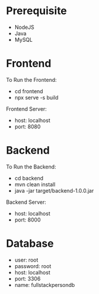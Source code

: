 <!DOCTYPE html>
<html lang="en">
  <head>
    <meta charset="UTF-8" />
    <meta http-equiv="X-UA-Compatible" content="IE=edge" />
    <meta name="viewport" content="width=device-width, initial-scale=1.0" />
  </head>
  <body>
    <h1>Prerequisite</h1>
    <ul>
      <li>NodeJS</li>
      <li>Java</li>
      <li>MySQL</li>
    </ul>
    <h1>Frontend</h1>
    <p>To Run the Frontend: </p>
    <ul>
      <li>cd frontend</li>
      <li>npx serve -s build</li>
    </ul>
    <p>Frontend Server: </p>
    <ul>
      <li>host: localhost</li>
      <li>port: 8080</li>
    </ul>
    <h1>Backend</h1>
    <p>To Run the Backend: </p>
    <ul>
      <li>cd backend</li>
      <li>mvn clean install</li>
      <li>java -jar target/backend-1.0.0.jar</li>
    </ul>
    <p>Backend Server: </p>
    <ul>
      <li>host: localhost</li>
      <li>port: 8000</li>
    </ul>
    <h1>Database</h1>
    <ul>
      <li>user: root</li>
      <li>password: root</li>
      <li>host: localhost</li>
      <li>port: 3306</li>
      <li>name: fullstackpersondb</li>
    </ul>
  </body>
</html>
